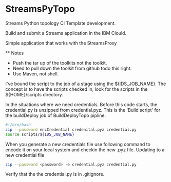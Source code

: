 # StreamsPyTopo
Streams Python topology CI Template development.

Build and submit a Streams application in the IBM Clould.

Simple application that works with the StreamsProxy

** Notes
 - Push the tar up of the toolkits not the toolkit. 
 - Need to pull down the toolkit from github todo this right.
 - Use Maven, not shell.

I've bound the script to the job of a stage using the ${IDS_JOB_NAME}. 
The concept is to have the scripts checked in, 
look for the scripts in the ${HOME}/scripts directory. 

In the situations where we need credentials. Before this code starts,
the credential.py is unzipped from credential.pyz. 
This is the 'Build script' for the buildDeploy job of BuildDeployTopo 
pipline. 
```bash
#!/bin/bash
zip --password encCredential credenital.pyz credential.py
source scripts/${IDS_JOB_NAME}
```
When you generate a new credentials file use following command 
to encode it on your local system and checkin the new .pyz file. 
Updating to a new credential file  

```bash
zip --password <password> -e credential.pyz credential.py
```
Verify that the the credential.py is in .gitignore. 

